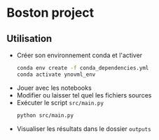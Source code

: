# Boston project

## Utilisation 
- Créer son environnement conda et l'activer
	```bash
	conda env create -f conda_dependencies.yml
	conda activate ynovml_env
	```
- Jouer avec les notebooks
- Modifier ou laisser tel quel les fichiers sources
- Exécuter le script `src/main.py`
	```bash
	python src/main.py
	```
- Visualiser les résultats dans le dossier `outputs`